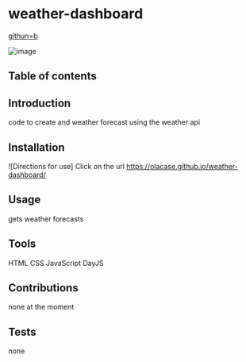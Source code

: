 # weather-dashboard

[githun=b](https://github.com/olacase/weather-dashboard)

![image]()

## Table of contents

## Introduction
code to create and weather forecast using the weather api

## Installation
![Directions for use] Click on the url  https://olacase.github.io/weather-dashboard/

## Usage
gets weather forecasts

## Tools
HTML
CSS
JavaScript
DayJS

## Contributions
none at the moment

## Tests
none
